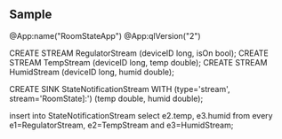 ## Sample

@App:name("RoomStateApp")
@App:qlVersion("2")

CREATE STREAM RegulatorStream (deviceID long, isOn bool);
CREATE STREAM TempStream (deviceID long, temp double);
CREATE STREAM HumidStream (deviceID long, humid double);

CREATE SINK StateNotificationStream WITH (type='stream', stream='RoomState]:') (temp double, humid double);

insert into StateNotificationStream
select e2.temp, e3.humid
from every e1=RegulatorStream, e2=TempStream and e3=HumidStream;
